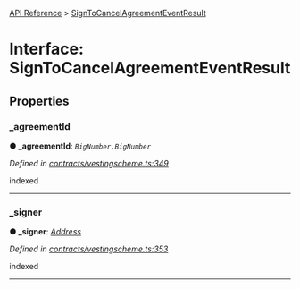 [API Reference](../README.md) > [SignToCancelAgreementEventResult](../interfaces/SignToCancelAgreementEventResult.md)



# Interface: SignToCancelAgreementEventResult


## Properties
<a id="_agreementId"></a>

###  _agreementId

**●  _agreementId**:  *`BigNumber.BigNumber`* 

*Defined in [contracts/vestingscheme.ts:349](https://github.com/daostack/arc.js/blob/616f6e7/lib/contracts/vestingscheme.ts#L349)*



indexed




___

<a id="_signer"></a>

###  _signer

**●  _signer**:  *[Address](../#Address)* 

*Defined in [contracts/vestingscheme.ts:353](https://github.com/daostack/arc.js/blob/616f6e7/lib/contracts/vestingscheme.ts#L353)*



indexed




___


